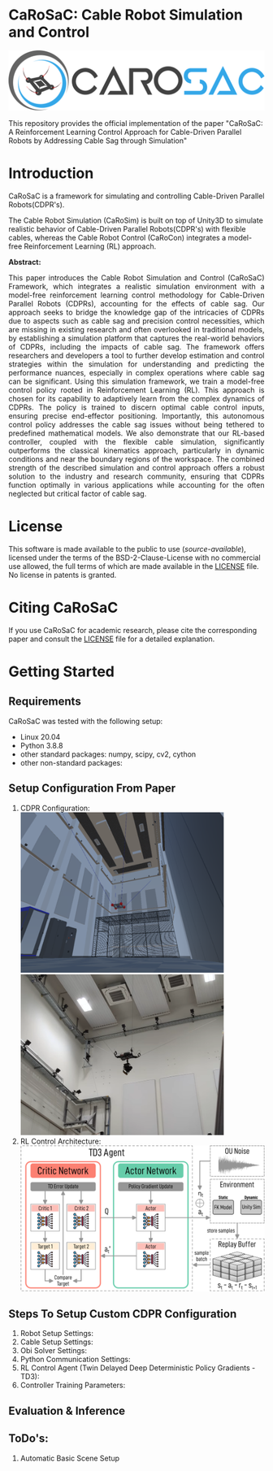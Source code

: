 # CaRoSaC: Cable Robot Simulation and Control

![CaRoSaC Framework Logo](./figures/carosac_logo.svg)


This repository provides the official implementation of the paper "CaRoSaC: A Reinforcement Learning Control Approach for Cable-Driven Parallel Robots by Addressing Cable Sag through Simulation"

# Introduction
CaRoSaC is a framework for simulating and controlling Cable-Driven Parallel Robots(CDPR's).

The Cable Robot Simulation (CaRoSim) is built on top of Unity3D to simulate realistic behavior of Cable-Driven Parallel Robots(CDPR's) with flexible cables, whereas the Cable Robot Control (CaRoCon) integrates a model-free Reinforcement Learning (RL) approach.



**Abstract:**  <div align="justify"> This paper introduces the Cable Robot Simulation and Control (CaRoSaC) Framework, which integrates a realistic simulation environment with a model-free reinforcement learning control methodology for Cable-Driven Parallel Robots (CDPRs), accounting for the effects of cable sag. Our approach seeks to bridge the knowledge gap of the intricacies of CDPRs due to aspects such as cable sag and precision control necessities, which are missing in existing research and often overlooked in traditional models, by establishing a simulation platform that captures the real-world behaviors of CDPRs, including the impacts of cable sag. The framework offers researchers and developers a tool to further develop estimation and control strategies within the simulation for understanding and predicting the performance nuances, especially in complex operations where cable sag can be significant. Using this simulation framework, we train a model-free control policy rooted in Reinforcement Learning (RL). This approach is chosen for its capability to adaptively learn from the complex dynamics of CDPRs. The policy is trained to discern optimal cable control inputs, ensuring precise end-effector positioning. Importantly, this autonomous control policy addresses the cable sag issues without being tethered to predefined mathematical models. We also demonstrate that our RL-based controller, coupled with the flexible cable simulation, significantly outperforms the classical kinematics approach, particularly in dynamic conditions and near the boundary regions of the workspace. The combined strength of the described simulation and control approach offers a robust solution to the industry and research community, ensuring that CDPRs function optimally in various applications while accounting for the often neglected but critical factor of cable sag. </div>

# License
This software is made available to the public to use (_source-available_), licensed under the terms of the BSD-2-Clause-License with no commercial use allowed, the full terms of which are made available in the [LICENSE](./LICENSE) file. No license in patents is granted.

# Citing CaRoSaC

If you use CaRoSaC for academic research, please cite the corresponding paper and consult the [LICENSE](./LICENSE) file for a detailed explanation.

# Getting Started

## Requirements

CaRoSaC was tested with the following setup:

* Linux 20.04
* Python 3.8.8
* other standard packages: numpy, scipy, cv2, cython
* other non-standard packages:

## Setup Configuration From Paper
  1. CDPR Configuration:
    <br>
    <img src="./figures/sim_sys.svg" alt="drawing" width="400"/> <img src="./figures/real_sys.svg" alt="drawing" width="400"/>
    <br>
  2. RL Control Architecture:
    <br>
    <img src="./figures/rl_architecture.svg" alt="drawing"/>


## Steps To Setup Custom CDPR Configuration
  1. Robot Setup Settings:
  2. Cable Setup Settings:
  3. Obi Solver Settings:
  4. Python Communication Settings:
  5. RL Control Agent (Twin Delayed Deep Deterministic Policy Gradients - TD3):
  6. Controller Training Parameters: 

## Evaluation & Inference

## ToDo's: 
  1. Automatic Basic Scene Setup



